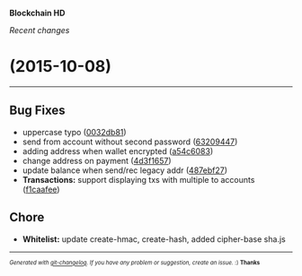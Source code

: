 __Blockchain HD__

_Recent changes_

#   (2015-10-08)



---

## Bug Fixes

- uppercase typo
  ([0032db81](https://github.com/blockchain/My-Wallet-HD-Frontend/commit/0032db81c4bdcd080273452381e090ada1cd5d7d))
- send from account without second password
  ([63209447](https://github.com/blockchain/My-Wallet-HD-Frontend/commit/63209447dac0894014c5c2052da9628617575ebe))
- adding address when wallet encrypted
  ([a54c6083](https://github.com/blockchain/My-Wallet-HD-Frontend/commit/a54c6083f2fe6b49e7572ac9df5e4ea10ad5c3db))
- change address on payment
  ([4d3f1657](https://github.com/blockchain/My-Wallet-HD-Frontend/commit/4d3f1657b043b9b127075cffb039b0340b935adf))
- update balance when send/rec legacy addr
  ([487ebf27](https://github.com/blockchain/My-Wallet-HD-Frontend/commit/487ebf27b36e191504e4bb88f5c60e998661e9f7))
- **Transactions:** support displaying txs with multiple to accounts
  ([f1caafee](https://github.com/blockchain/My-Wallet-HD-Frontend/commit/f1caafeeb124b774780e95fdfe2afebfcee20aa4))


## Chore

- **Whitelist:** update create-hmac, create-hash, added cipher-base sha.js



---
<sub><sup>*Generated with [git-changelog](https://github.com/rafinskipg/git-changelog). If you have any problem or suggestion, create an issue.* :) **Thanks** </sub></sup>
